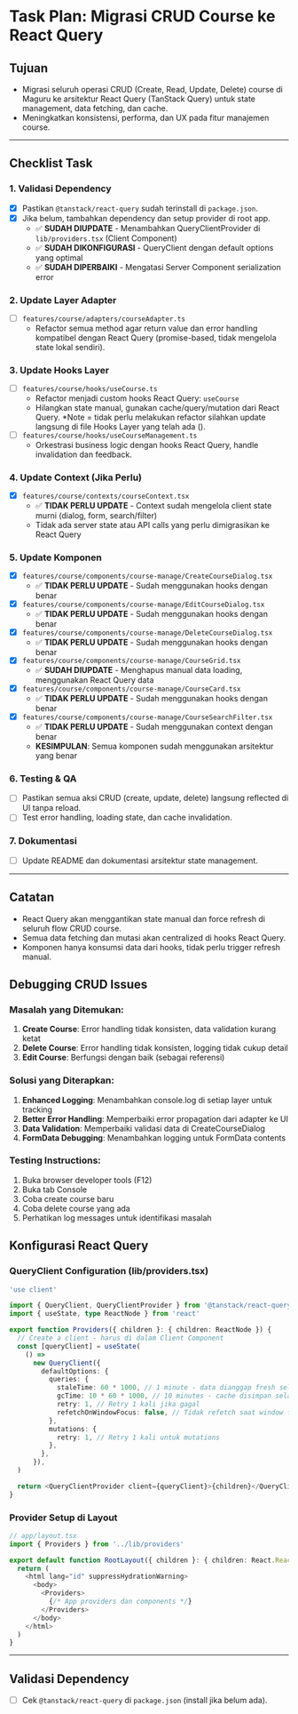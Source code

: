 # Task Plan: Migrasi CRUD Course ke React Query

## Tujuan

- Migrasi seluruh operasi CRUD (Create, Read, Update, Delete) course di Maguru ke arsitektur React Query (TanStack Query) untuk state management, data fetching, dan cache.
- Meningkatkan konsistensi, performa, dan UX pada fitur manajemen course.

---

## Checklist Task

### 1. **Validasi Dependency**

- [x] Pastikan `@tanstack/react-query` sudah terinstall di `package.json`.
- [x] Jika belum, tambahkan dependency dan setup provider di root app.
  - ✅ **SUDAH DIUPDATE** - Menambahkan QueryClientProvider di `lib/providers.tsx` (Client Component)
  - ✅ **SUDAH DIKONFIGURASI** - QueryClient dengan default options yang optimal
  - ✅ **SUDAH DIPERBAIKI** - Mengatasi Server Component serialization error

### 2. **Update Layer Adapter**

- [ ] `features/course/adapters/courseAdapter.ts`
  - Refactor semua method agar return value dan error handling kompatibel dengan React Query (promise-based, tidak mengelola state lokal sendiri).

### 3. **Update Hooks Layer**

- [ ] `features/course/hooks/useCourse.ts`
  - Refactor menjadi custom hooks React Query: `useCourse`
  - Hilangkan state manual, gunakan cache/query/mutation dari React Query.
    \*Note = tidak perlu melakukan refactor silahkan update langsung di file Hooks Layer yang telah ada ().
- [ ] `features/course/hooks/useCourseManagement.ts`
  - Orkestrasi business logic dengan hooks React Query, handle invalidation dan feedback.

### 4. **Update Context (Jika Perlu)**

- [x] `features/course/contexts/courseContext.tsx`
  - ✅ **TIDAK PERLU UPDATE** - Context sudah mengelola client state murni (dialog, form, search/filter)
  - Tidak ada server state atau API calls yang perlu dimigrasikan ke React Query

### 5. **Update Komponen**

- [x] `features/course/components/course-manage/CreateCourseDialog.tsx`
  - ✅ **TIDAK PERLU UPDATE** - Sudah menggunakan hooks dengan benar
- [x] `features/course/components/course-manage/EditCourseDialog.tsx`
  - ✅ **TIDAK PERLU UPDATE** - Sudah menggunakan hooks dengan benar
- [x] `features/course/components/course-manage/DeleteCourseDialog.tsx`
  - ✅ **TIDAK PERLU UPDATE** - Sudah menggunakan hooks dengan benar
- [x] `features/course/components/course-manage/CourseGrid.tsx`
  - ✅ **SUDAH DIUPDATE** - Menghapus manual data loading, menggunakan React Query data
- [x] `features/course/components/course-manage/CourseCard.tsx`
  - ✅ **TIDAK PERLU UPDATE** - Sudah menggunakan hooks dengan benar
- [x] `features/course/components/course-manage/CourseSearchFilter.tsx`
  - ✅ **TIDAK PERLU UPDATE** - Sudah menggunakan context dengan benar
  - **KESIMPULAN**: Semua komponen sudah menggunakan arsitektur yang benar

### 6. **Testing & QA**

- [ ] Pastikan semua aksi CRUD (create, update, delete) langsung reflected di UI tanpa reload.
- [ ] Test error handling, loading state, dan cache invalidation.

### 7. **Dokumentasi**

- [ ] Update README dan dokumentasi arsitektur state management.

---

## Catatan

- React Query akan menggantikan state manual dan force refresh di seluruh flow CRUD course.
- Semua data fetching dan mutasi akan centralized di hooks React Query.
- Komponen hanya konsumsi data dari hooks, tidak perlu trigger refresh manual.

## Debugging CRUD Issues

### Masalah yang Ditemukan:

1. **Create Course**: Error handling tidak konsisten, data validation kurang ketat
2. **Delete Course**: Error handling tidak konsisten, logging tidak cukup detail
3. **Edit Course**: Berfungsi dengan baik (sebagai referensi)

### Solusi yang Diterapkan:

1. **Enhanced Logging**: Menambahkan console.log di setiap layer untuk tracking
2. **Better Error Handling**: Memperbaiki error propagation dari adapter ke UI
3. **Data Validation**: Memperbaiki validasi data di CreateCourseDialog
4. **FormData Debugging**: Menambahkan logging untuk FormData contents

### Testing Instructions:

1. Buka browser developer tools (F12)
2. Buka tab Console
3. Coba create course baru
4. Coba delete course yang ada
5. Perhatikan log messages untuk identifikasi masalah

## Konfigurasi React Query

### QueryClient Configuration (lib/providers.tsx)

```typescript
'use client'

import { QueryClient, QueryClientProvider } from '@tanstack/react-query'
import { useState, type ReactNode } from 'react'

export function Providers({ children }: { children: ReactNode }) {
  // Create a client - harus di dalam Client Component
  const [queryClient] = useState(
    () =>
      new QueryClient({
        defaultOptions: {
          queries: {
            staleTime: 60 * 1000, // 1 minute - data dianggap fresh selama 1 menit
            gcTime: 10 * 60 * 1000, // 10 minutes - cache disimpan selama 10 menit
            retry: 1, // Retry 1 kali jika gagal
            refetchOnWindowFocus: false, // Tidak refetch saat window focus
          },
          mutations: {
            retry: 1, // Retry 1 kali untuk mutations
          },
        },
      }),
  )

  return <QueryClientProvider client={queryClient}>{children}</QueryClientProvider>
}
```

### Provider Setup di Layout

```typescript
// app/layout.tsx
import { Providers } from '../lib/providers'

export default function RootLayout({ children }: { children: React.ReactNode }) {
  return (
    <html lang="id" suppressHydrationWarning>
      <body>
        <Providers>
          {/* App providers dan components */}
        </Providers>
      </body>
    </html>
  )
}
```

---

## Validasi Dependency

- [ ] Cek `@tanstack/react-query` di `package.json` (install jika belum ada).

